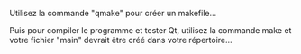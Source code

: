 <p>Utilisez la commande "qmake" pour créer un makefile...</p>

<p>Puis pour compiler le programme et tester Qt, utilisez la commande make et votre fichier "main" devrait être créé dans votre répertoire...</p>
